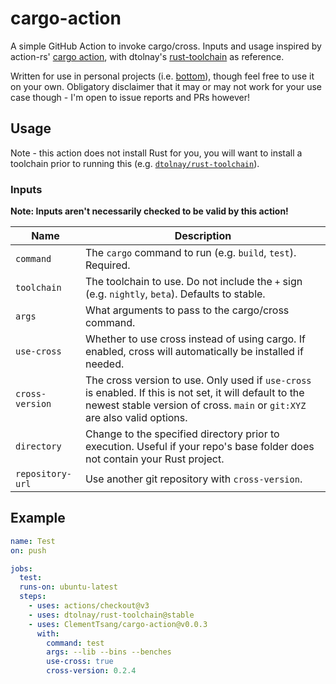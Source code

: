 # cargo-action

A simple GitHub Action to invoke cargo/cross. Inputs and usage inspired by action-rs' [cargo action](https://github.com/actions-rs/cargo),
with dtolnay's [rust-toolchain](https://github.com/dtolnay/rust-toolchain) as reference.

Written for use in personal projects (i.e. [bottom](https://github.com/ClementTsang/bottom)), though feel free to use it on your own. Obligatory disclaimer that it may or may not work for your use case though - I'm open to issue reports and PRs however!

## Usage

Note - this action does not install Rust for you, you will want to install a toolchain prior to running this (e.g. [`dtolnay/rust-toolchain`](https://github.com/dtolnay/rust-toolchain)).

### Inputs

**Note: Inputs aren't necessarily checked to be valid by this action!**

| Name             | Description                                                                                                                                                                           |
| ---------------- | ------------------------------------------------------------------------------------------------------------------------------------------------------------------------------------- |
| `command`        | The `cargo` command to run (e.g. `build`, `test`). Required.                                                                                                                          |
| `toolchain`      | The toolchain to use. Do not include the `+` sign (e.g. `nightly`, `beta`). Defaults to stable.                                                                                       |
| `args`           | What arguments to pass to the cargo/cross command.                                                                                                                                    |
| `use-cross`      | Whether to use cross instead of using cargo. If enabled, cross will automatically be installed if needed.                                                                             |
| `cross-version`  | The cross version to use. Only used if `use-cross` is enabled. If this is not set, it will default to the newest stable version of cross. `main` or `git:XYZ` are also valid options. |
| `directory`      | Change to the specified directory prior to execution. Useful if your repo's base folder does not contain your Rust project.                                                           |
| `repository-url` | Use another git repository with `cross-version`.                                                                                                                                      |

## Example

```yaml
name: Test
on: push

jobs:
  test:
  runs-on: ubuntu-latest
  steps:
    - uses: actions/checkout@v3
    - uses: dtolnay/rust-toolchain@stable
    - uses: ClementTsang/cargo-action@v0.0.3
      with:
        command: test
        args: --lib --bins --benches
        use-cross: true
        cross-version: 0.2.4
```
